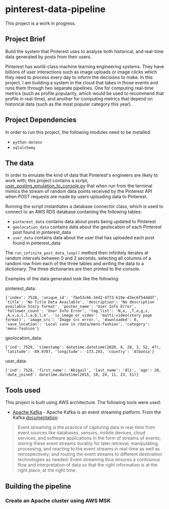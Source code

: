 # pinterest-data-pipeline

This project is a work in progress.

## Project Brief

Build the system that Pinterest uses to analyse both historical, and real-time data generated by posts from their users.

Pinterest has world-class machine learning engineering systems. They have billions of user interactions such as image uploads or image clicks which they need to process every day to inform the decisions to make. In this project, I am building a system in the cloud that takes in those events and runs them through two separate pipelines. One for computing real-time metrics (such as profile popularity, which would be used to recommend that profile in real-time), and another for computing metrics that depend on historical data (such as the most popular category this year).

## Project Dependencies

In order to run this project, the following modules need to be installed:

- `python-dotenv`
- `sqlalchemy`

## The data

In order to emulate the kind of data that Pinterest's engineers are likely to work with, this project contains a script, [user_posting_emulation_to_console.py](user_posting_emulation_to_console.py) that when run from the terminal mimics the stream of random data points received by the Pinterest API when POST requests are made by users uploading data to Pinterest.

Running the script instantiates a database connector class, which is used to connect to an AWS RDS database containing the following tables:

- `pinterest_data` contains data about posts being updated to Pinterest
- `geolocation_data` contains data about the geolocation of each Pinterest post found in pinterest_data
- `user_data` contains data about the user that has uploaded each post found in pinterest_data

The `run_infinite_post_data_loop()` method then infinitely iterates at random intervals between 0 and 2 seconds, selecting all columns of a random row from each of the three tables and writing the data to a dictionary. The three dictionaries are then printed to the console.

Examples of the data generated look like the following:

pinterest_data:
```
{'index': 7528, 'unique_id': 'fbe53c66-3442-4773-b19e-d3ec6f54dddf', 'title': 'No Title Data Available', 'description': 'No description available Story format', 'poster_name': 'User Info Error', 'follower_count': 'User Info Error', 'tag_list': 'N,o, ,T,a,g,s, ,A,v,a,i,l,a,b,l,e', 'is_image_or_video': 'multi-video(story page format)', 'image_src': 'Image src error.', 'downloaded': 0, 'save_location': 'Local save in /data/mens-fashion', 'category': 'mens-fashion'}
```

geolocation_data:
```
{'ind': 7528, 'timestamp': datetime.datetime(2020, 8, 28, 3, 52, 47), 'latitude': -89.9787, 'longitude': -173.293, 'country': 'Albania'}
```

user_data:
```
{'ind': 7528, 'first_name': 'Abigail', 'last_name': 'Ali', 'age': 20, 'date_joined': datetime.datetime(2015, 10, 24, 11, 23, 51)}
```

## Tools used

This project is built using AWS architecture. The following tools were used:

- [Apache Kafka](https://kafka.apache.org/) - Apache Kafka is an event streaming platform. From the Kafka [documentation](https://kafka.apache.org/documentation/):
>Event streaming is the practice of capturing data in real-time from event sources like databases, sensors, mobile devices, cloud services, and software applications in the form of streams of events; storing these event streams durably for later retrieval; manipulating, processing, and reacting to the event streams in real-time as well as retrospectively; and routing the event streams to different destination technologies as needed. Event streaming thus ensures a continuous flow and interpretation of data so that the right information is at the right place, at the right time.

## Building the pipeline

### Create an Apache cluster using AWS MSK

